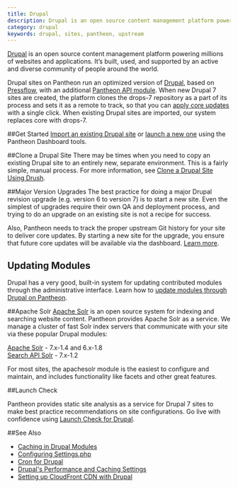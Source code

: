 ```yaml
---
title: Drupal
description: Drupal is an open source content management platform powering millions of websites and applications.
category: drupal
keywords: drupal, sites, pantheon, upstream
---
```

[Drupal](https://www.drupal.org) is an open source content management platform powering millions of websites and applications. It’s built, used, and supported by an active and diverse community of people around the world.

Drupal sites on Pantheon run an optimized version of [Drupal](https://github.com/pantheon-systems/drops-7), based on [Pressflow](https://github.com/pressflow/7), with an additional [Pantheon API module](/docs/articles/sites/code/what-is-the-pantheon_api-module/). When new Drupal 7 sites are created, the platform clones the drops-7 repository as a part of its process and sets it as a remote to track, so that you can [apply core updates](/docs/articles/sites/code/applying-upstream-updates/) with a single click. When existing Drupal sites are imported, our system replaces core with drops-7.

##Get Started
[Import an existing Drupal site](/docs/articles/drupal/importing-an-existing-drupal-site-to-pantheon/) or [launch a new one](/docs/articles/getting-started/) using the Pantheon Dashboard tools.

##Clone a Drupal Site
There may be times when you need to copy an existing Drupal site to an entirely new, separate environment. This is a fairly simple, manual process. For more information, see [Clone a Drupal Site Using Drush](/docs/articles/sites/create/clone-a-drupal-site-using-drush/).

##Major Version Upgrades
The best practice for doing a major Drupal revision upgrade (e.g. version 6 to version 7) is to start a new site. Even the simplest of upgrades require their own QA and deployment process, and trying to do an upgrade on an existing site is not a recipe for success.

Also, Pantheon needs to track the proper upstream Git history for your site to deliver core updates. By starting a new site for the upgrade, you ensure that future core updates will be available via the dashboard. [Learn more](/docs/articles/drupal/major-version-drupal-upgrades/).

## Updating Modules
Drupal has a very good, built-in system for updating contributed modules through the administrative interface. Learn how to [update modules through Drupal on Pantheon](/docs/articles/drupal/updating-modules-through-drupal/).

##Apache Solr
[Apache Solr](/docs/articles/sites/apache-solr/) is an open source system for indexing and searching website content. Pantheon provides Apache Solr as a service. We manage a cluster of fast Solr index servers that communicate with your site via these popular Drupal modules:

​[Apache Solr](https://drupal.org/project/apachesolr) - 7.x-1.4 and 6.x-1.8  
[Search API Solr](https://drupal.org/project/search_api_solr) - 7.x-1.2

For most sites, the apachesolr module is the easiest to configure and maintain, and includes functionality like facets and other great features.

##Launch Check

Pantheon provides static site analysis as a service for Drupal 7 sites to make best practice recommendations on site configurations. Go live with confidence using [Launch Check for Drupal](/docs/articles/drupal/launch-check-drupal-performance-and-configuration-analysis/).

##See Also
- [Caching in Drupal Modules](/docs/articles/drupal/caching-in-drupal-modules/)
- [Configuring Settings.php](/docs/articles/drupal/configuring-settings-php/)
- [Cron for Drupal](/docs/articles/drupal/cron/)  
- [Drupal's Performance and Caching Settings](/docs/articles/drupal/drupal-s-performance-and-caching-settings/)
- [Setting up CloudFront CDN with Drupal](/docs/articles/drupal/cdn-setting-up-cloudfront/)
